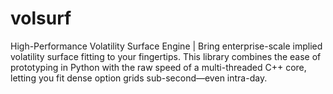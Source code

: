 # volsurf
High-Performance Volatility Surface Engine | Bring enterprise-scale implied volatility surface fitting to your fingertips. This library combines the ease of prototyping in Python with the raw speed of a multi-threaded C++ core, letting you fit dense option grids sub-second—even intra-day.
